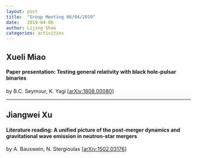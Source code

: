 ```yaml
---
layout: post
title:  "Group Meeting 06/04/2019"
date:   2019-04-06
author: Lijing Shao
categories: activities
---
```




## Xueli Miao

#### Paper presentation: Testing general relativity with black hole-pulsar binaries

by 	B.C. Seymour, K. Yagi [[arXiv:1808.00080](https://arxiv.org/abs/1808.00080)]

---

## Jiangwei Xu

#### Literature reading: A unified picture of the post-merger dynamics and gravitational wave emission in neutron-star mergers

by A. Bauswein, N. Stergioulas [[arXiv:1502.03176](https://arxiv.org/abs/1502.03176)]

